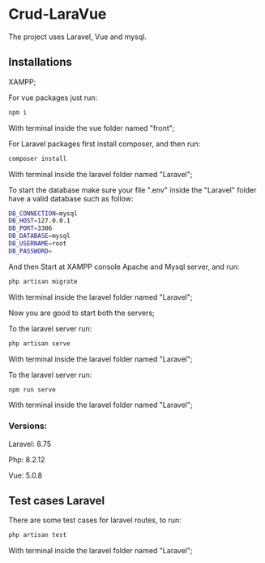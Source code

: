 # Crud-LaraVue
The project uses Laravel, Vue and mysql.

## Installations

XAMPP;

For vue packages just run:

```sh
npm i
``` 

With terminal inside the vue folder named "front";

For Laravel packages first install composer, and then run: 

```sh
composer install
``` 

With terminal inside the laravel folder named "Laravel";

To start the database make sure your file ".env" inside the "Laravel" folder have a valid database such as follow:

```sh
DB_CONNECTION=mysql
DB_HOST=127.0.0.1
DB_PORT=3306
DB_DATABASE=mysql
DB_USERNAME=root
DB_PASSWORD= 
```

And then Start at XAMPP console Apache and Mysql server, and run:

```sh
php artisan migrate
``` 

With terminal inside the laravel folder named "Laravel";

Now you are good to start both the servers;

To the laravel server run:

```sh
php artisan serve
``` 

With terminal inside the laravel folder named "Laravel";

To the laravel server run:

```sh
npm run serve
``` 

With terminal inside the laravel folder named "Laravel";

### Versions:

Laravel: 8.75

Php: 8.2.12

Vue: 5.0.8

## Test cases Laravel

There are some test cases for laravel routes, to run:

```sh
php artisan test
```

With terminal inside the laravel folder named "Laravel";
